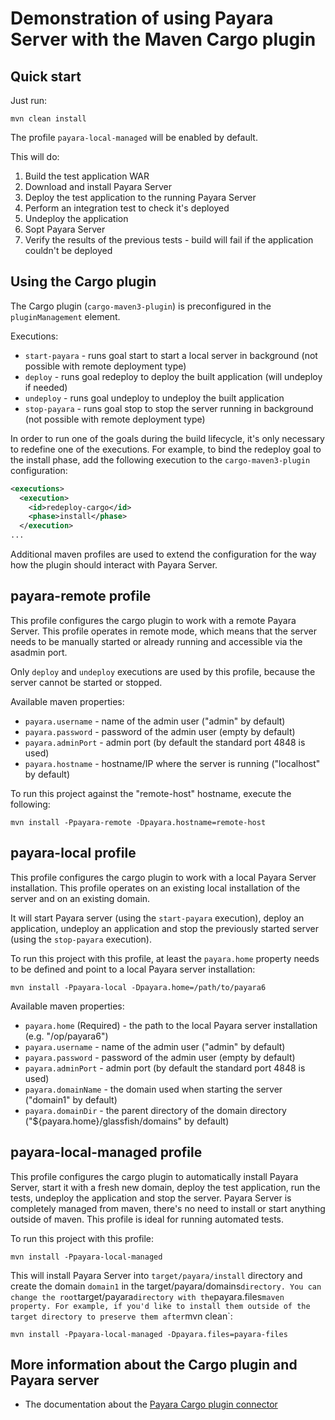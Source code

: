 # Demonstration of using Payara Server with the Maven Cargo plugin

## Quick start

Just run:

```
mvn clean install
```

The profile `payara-local-managed` will be enabled by default.

This will do:

1. Build the test application WAR
2. Download and install Payara Server
3. Deploy the test application to the running Payara Server
4. Perform an integration test to check it's deployed
5. Undeploy the application
6. Sopt Payara Server
7. Verify the results of the previous tests - build will fail if the application couldn't be deployed

## Using the Cargo plugin

The Cargo plugin (`cargo-maven3-plugin`) is preconfigured in the `pluginManagement` element.

Executions:
 - `start-payara` - runs goal start to start a local server in background (not possible with remote deployment type)
 - `deploy` - runs goal redeploy to deploy the built application (will undeploy if needed)
 - `undeploy` - runs goal undeploy to undeploy the built application
 - `stop-payara` - runs goal stop to stop the server running in background (not possible with remote deployment type)

In order to run one of the goals during the build lifecycle, it's only necessary to redefine one of the executions. For example, to bind the redeploy goal to the install phase, add the following execution to the `cargo-maven3-plugin` configuration:

```xml
<executions>
  <execution>
    <id>redeploy-cargo</id>
    <phase>install</phase>
  </execution>
...
```

Additional maven profiles are used to extend the configuration for the way how the plugin should interact with Payara Server.

## payara-remote profile

This profile configures the cargo plugin to work with a remote Payara Server. This profile operates in remote mode, which means that the server needs to be manually started or already running and accessible via the asadmin port.

Only `deploy` and `undeploy` executions are used by this profile, because the server cannot be started or stopped.

Available maven properties:

 - `payara.username` - name of the admin user ("admin" by default)
 - `payara.password` - password of the admin user (empty by default)
 - `payara.adminPort` - admin port (by default the standard port 4848 is used)
 - `payara.hostname` - hostname/IP where the server is running ("localhost" by default)

To run this project against the "remote-host" hostname, execute the following:

```
mvn install -Ppayara-remote -Dpayara.hostname=remote-host
```

## payara-local profile

This profile configures the cargo plugin to work with a local Payara Server installation. This profile operates on an existing local installation of the server and on an existing domain.

It will start Payara server (using the `start-payara` execution), deploy an application, undeploy an application and stop the previously started server (using the `stop-payara` execution).

To run this project with this profile, at least the `payara.home` property needs to be defined and point to a local Payara server installation:

```
mvn install -Ppayara-local -Dpayara.home=/path/to/payara6
```

Available maven properties:
 
 - `payara.home` (Required) - the path to the local Payara server installation (e.g. "/op/payara6")
 - `payara.username` - name of the admin user ("admin" by default)
 - `payara.password` - password of the admin user (empty by default)
 - `payara.adminPort` - admin port (by default the standard port 4848 is used)
 - `payara.domainName` - the domain used when starting the server ("domain1" by default)
 - `payara.domainDir` - the parent directory of the domain directory ("${payara.home}/glassfish/domains" by default)

## payara-local-managed profile

This profile configures the cargo plugin to automatically install Payara Server, start it with a fresh new domain, deploy the test application, run the tests, undeploy the application and stop the server. Payara Server is completely managed from maven, there's no need to install or start anything outside of maven. This profile is ideal for running automated tests.

To run this project with this profile:

```
mvn install -Ppayara-local-managed
```

This will install Payara Server into `target/payara/install` directory and create the domain `domain1` in the target/payara/domains` directory. You can change the root `target/payara` directory with the `payara.files` maven property. For example, if you'd like to install them outside of the target directory to preserve them after `mvn clean`:

```
mvn install -Ppayara-local-managed -Dpayara.files=payara-files
```

## More information about the Cargo plugin and Payara server

* The documentation about the [Payara Cargo plugin connector](https://codehaus-cargo.github.io/cargo/Payara.html)
